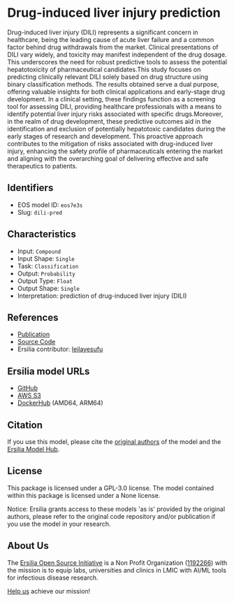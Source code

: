 # Drug-induced liver injury prediction

Drug-induced liver injury (DILI) represents a significant concern in healthcare, being the leading cause of acute liver failure and a common factor behind drug withdrawals from the market. Clinical presentations of DILI vary widely, and toxicity may manifest independent of the drug dosage. This underscores the need for robust predictive tools to assess the potential hepatotoxicity of pharmaceutical candidates.This study focuses on predicting clinically relevant DILI solely based on drug structure using binary classification methods. The results obtained serve a dual purpose, offering valuable insights for both clinical applications and early-stage drug development. In a clinical setting, these findings function as a screening tool for assessing DILI, providing healthcare professionals with a means to identify potential liver injury risks associated with specific drugs.Moreover, in the realm of drug development, these predictive outcomes aid in the identification and exclusion of potentially hepatotoxic candidates during the early stages of research and development. This proactive approach contributes to the mitigation of risks associated with drug-induced liver injury, enhancing the safety profile of pharmaceuticals entering the market and aligning with the overarching goal of delivering effective and safe therapeutics to patients.

## Identifiers

* EOS model ID: `eos7e3s`
* Slug: `dili-pred`

## Characteristics

* Input: `Compound`
* Input Shape: `Single`
* Task: `Classification`
* Output: `Probability`
* Output Type: `Float`
* Output Shape: `Single`
* Interpretation: prediction of drug-induced liver injury (DILI)

## References

* [Publication](https://pubmed.ncbi.nlm.nih.gov/30325042/)
* [Source Code](https://github.com/cptbern/QSAR_DILI_2019)
* Ersilia contributor: [leilayesufu](https://github.com/leilayesufu)

## Ersilia model URLs
* [GitHub](https://github.com/ersilia-os/eos7e3s)
* [AWS S3](https://ersilia-models-zipped.s3.eu-central-1.amazonaws.com/eos7e3s.zip)
* [DockerHub](https://hub.docker.com/r/ersiliaos/eos7e3s) (AMD64, ARM64)

## Citation

If you use this model, please cite the [original authors](https://pubmed.ncbi.nlm.nih.gov/30325042/) of the model and the [Ersilia Model Hub](https://github.com/ersilia-os/ersilia/blob/master/CITATION.cff).

## License

This package is licensed under a GPL-3.0 license. The model contained within this package is licensed under a None license.

Notice: Ersilia grants access to these models 'as is' provided by the original authors, please refer to the original code repository and/or publication if you use the model in your research.

## About Us

The [Ersilia Open Source Initiative](https://ersilia.io) is a Non Profit Organization ([1192266](https://register-of-charities.charitycommission.gov.uk/charity-search/-/charity-details/5170657/full-print)) with the mission is to equip labs, universities and clinics in LMIC with AI/ML tools for infectious disease research.

[Help us](https://www.ersilia.io/donate) achieve our mission!